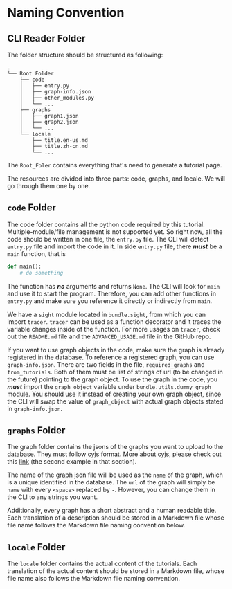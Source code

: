 # Naming Convention

## CLI Reader Folder

<!-- TODO change the title name -->

The folder structure should be structured as following:

```
.
└── Root Folder
    ├── code
    │   ├── entry.py
    │   ├── graph-info.json
    │   ├── other_modules.py
    │   └── ...
    ├── graphs
    │   ├── graph1.json
    │   ├── graph2.json
    │   └── ...
    └── locale
        ├── title.en-us.md
        ├── title.zh-cn.md
        └── ...
```

<!--
# Root Folder
## code
### entry.py
### graph-info.json
### other_modules.py
### ... 
## graphs
### graph1.json
### graph2.json
### ...
## locale
### title.en-us.md
### title.zh-cn.md
### ...
-->

The `Root_Foler` contains everything that's need to generate a tutorial page.

The resources are divided into three parts: code, graphs, and locale. We will go through them one by one. 

## `code` Folder 

The code folder contains all the python code required by this tutorial. Multiple-module/file management is not supported yet. So right now, all the code should be written in one file, the `entry.py` file. The CLI will detect `entry.py` file and import the code in it. In side `entry.py` file, there ***must*** be a `main` function, that is 
```python
def main():
    # do something
```
The function has ***no*** arguments and returns `None`. The CLI will look for `main` and use it to start the program. Therefore, you can add other functions in `entry.py` and make sure you reference it directly or indirectly from `main`.

We have a `sight` module located in `bundle.sight`, from which you can import `tracer`. `tracer` can be used as a function decorator and it traces the variable changes inside of the function. For more usages on `tracer`, check out the `README.md` file and the `ADVANCED_USAGE.md` file in the GitHub repo. 

If you want to use graph objects in the code, make sure the graph is already registered in the database. To reference a registered graph, you can use `graph-info.json`. There are two fields in the file, `required_graphs` and `from_tutorials`. Both of them must be list of strings of url (to be changed in the future) pointing to the graph object. To use the graph in the code, you ***must*** import the `graph_object` variable under `bundle.utils.dummy_graph` module. You should use it instead of creating your own graph object, since the CLI will swap the value of `graph_object` with actual graph objects stated in `graph-info.json`. 


## `graphs` Folder

The graph folder contains the jsons of the graphs you want to upload to the database. They must follow cyjs format. More about cyjs, please check out this [link](https://js.cytoscape.org/#notation/elements-json) (the second example in that section). 

The name of the graph json file will be used as the `name` of the graph, which is a unique identified in the database. The `url` of the graph will simply be `name` with every `<space>` replaced by `-`. However, you can change them in the CLI to any strings you want. 

Additionally, every graph has a short abstract and a human readable title. Each translation of a description should be stored in a Markdown file whose file name follows the Markdown file naming convention below. 


## `locale` Folder

The `locale` folder contains the actual content of the tutorials. Each translation of the actual content should be stored in a Markdown file, whose file name also follows the Markdown file naming convention. 
